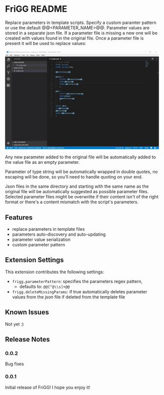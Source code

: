 # FriGG README

Replace parameters in template scripts. Specify a custom paramter pattern or use the default @@<PARAMETER_NAME>@@.
Parameter values are stored in a separate json file. If a parameter file is missing a new one will be created with values found in the original file. Once a parameter file is present it will be used to replace values:

![Parameters discovery](resources/frigg_replacement_demo.gif)

Any new parameter added to the original file will be automatically added to the value file as an empty parameter.

Parameter of type string will be automatically wrapped in double quotes, no escaping will be done, so you'll need to handle quoting on your end.

Json files in the same directory and starting with the same name as the original file will be automatically suggested as possible parameter files. Selected parameter files might be overwritte if their content isn't of the right format or there's a content mismatch with the script's parameters.

## Features

- replace parameters in template files
- parameters auto-discovery and auto-updating
- parameter value serialization
- custom parameter pattern

## Extension Settings

This extension contributes the following settings:

* `frigg.parameterPattern`: specifies the parameters regex pattern, 
  * defaults to: `@@[^@\\s]+@@`
* `frigg.deleteMissingParams`: if true automatically deletes parameter values from the json file if deleted from the template file

## Known Issues

Not yet :)

## Release Notes

### 0.0.2

Bug fixes

### 0.0.1

Initial release of FriGG! I hope you enjoy it!
